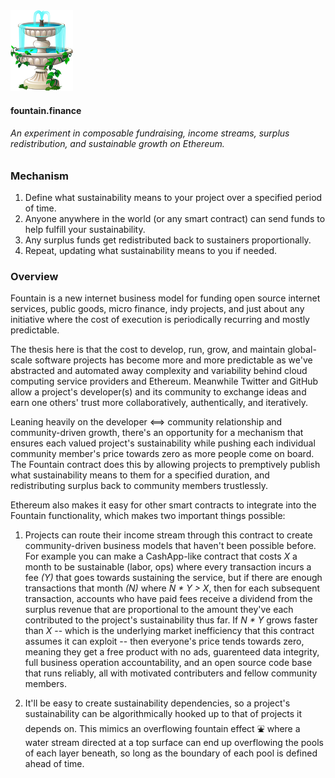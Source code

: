 <img src="imgs/fountain.png" alt="Fountain" width="100"/>

#### fountain.finance

###### An experiment in composable fundraising, income streams, surplus redistribution, and sustainable growth on Ethereum.

### Mechanism

1. Define what sustainability means to your project over a specified period of time.
2. Anyone anywhere in the world (or any smart contract) can send funds to help fulfill your sustainability.
3. Any surplus funds get redistributed back to sustainers proportionally.
4. Repeat, updating what sustainability means to you if needed.

### Overview 

Fountain is a new internet business model for funding open source internet services, public goods, micro finance, indy projects, and just about any initiative where the cost of execution is periodically recurring and mostly predictable.

The thesis here is that the cost to develop, run, grow, and maintain global-scale software projects has become more and more predictable as we've abstracted and automated away complexity and variability behind cloud computing service providers and Ethereum. Meanwhile Twitter and GitHub allow a project's developer(s) and its community to exchange ideas and earn one others' trust more collaboratively, authentically, and iteratively. 

Leaning heavily on the developer <==> community relationship and community-driven growth, there's an opportunity for a mechanism that ensures each valued project's sustainability while pushing each individual community member's price towards zero as more people come on board. The Fountain contract does this by allowing projects to premptively publish what sustainability means to them for a specified duration, and redistributing surplus back to community members trustlessly.

Ethereum also makes it easy for other smart contracts to integrate into the Fountain functionality, which makes two important things possible: 

1. Projects can route their income stream through this contract to create community-driven business models that haven't been possible before. For example you can make a CashApp-like contract that costs *X* a month to be sustainable (labor, ops) where every transaction incurs a fee *(Y)* that goes towards sustaining the service, but if there are enough transactions that month *(N)* where *N \* Y > X*, then for each subsequent transaction, accounts who have paid fees receive a dividend from the surplus revenue that are proportional to the amount they've each contributed to the project's sustainability thus far. If *N * Y* grows faster than *X* -- which is the underlying market inefficiency that this contract assumes it can exploit -- then everyone's price tends towards zero, meaning they get a free product with no ads, guarenteed data integrity, full business operation accountability, and an open source code base that runs reliably, all with motivated contributers and fellow community members. 

2. It'll be easy to create sustainability dependencies, so a project's sustainability can be algorithmically hooked up to that of projects it depends on. This mimics an overflowing fountain effect ⛲️ where a water stream directed at a top surface can end up overflowing the pools of each layer beneath, so long as the boundary of each pool is defined ahead of time.  ️ 

